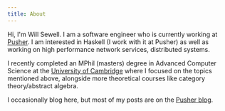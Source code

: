 ```yaml
---
title: About
---
```


Hi, I'm Will Sewell. I am a software engineer who is currently working at
[Pusher](https://pusher.com/). I am interested in Haskell (I work with it at
Pusher) as well as working on high performance network services, distributed
systems.

I recently completed an MPhil (masters) degree in Advanced Computer
Science at the [University of Cambridge](http://www.cl.cam.ac.uk/) where I
focused on the topics mentioned above, alongside more theoretical courses like
category theory/abstract algebra.

I occasionally blog here, but most of my posts are on the
[Pusher blog](https://blog.pusher.com/author/will/).
